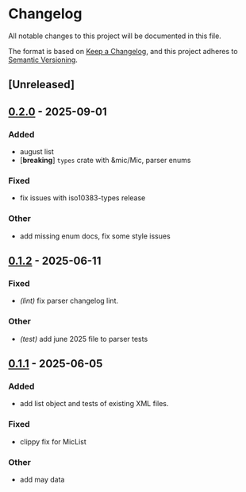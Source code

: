 # Changelog

All notable changes to this project will be documented in this file.

The format is based on [Keep a Changelog](https://keepachangelog.com/en/1.0.0/),
and this project adheres to [Semantic Versioning](https://semver.org/spec/v2.0.0.html).

## [Unreleased]

## [0.2.0](https://github.com/jcape/iso10383/compare/iso10383-parser-v0.1.2...iso10383-parser-v0.2.0) - 2025-09-01

### Added

- august list
- [**breaking**] `types` crate with &mic/Mic, parser enums

### Fixed

- fix issues with iso10383-types release

### Other

- add missing enum docs, fix some style issues

## [0.1.2](https://github.com/jcape/iso10383/compare/v0.1.1...v0.1.2) - 2025-06-11

### Fixed

- *(lint)* fix parser changelog lint.

### Other

- *(test)* add june 2025 file to parser tests

## [0.1.1](https://github.com/jcape/iso10383/compare/v0.1.0...v0.1.1) - 2025-06-05

### Added

- add list object and tests of existing XML files.

### Fixed

- clippy fix for MicList

### Other

- add may data
